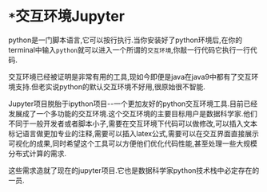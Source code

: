 # `*`交互环境Jupyter

python是一门脚本语言,它可以按行执行.当你安装好了python环境后,在你的terminal中输入`python`就可以进入一个所谓的`交互环境`,你敲一行代码它执行一行代码.

交互环境已经被证明是非常有用的工具,现如今即便是java在java9中都有了交互环境支持.但老实说python的默认交互环境不好用,很原始很不智能.

Jupyter项目脱胎于ipython项目--一个更加友好的python交互环境工具.目前已经发展成了一个多功能的交互环境.这个交互环境的主要目标用户是数据科学家.他们不同于一般开发者或者脚本小子,需要在交互环境下代码可以做修改,可以插入文本标记语言做更加专业的注释,需要可以插入latex公式,需要可以在交互界面直接展示可视化的成果,同时希望这个工具可以方便他们优化代码性能,甚至处理一些大规模分布式计算的需求.

这些需求造就了现在的jupyter项目.它也是数据科学家python技术栈中必定存在的一员.

